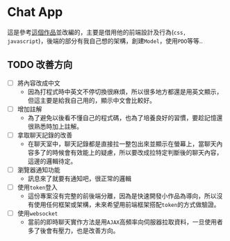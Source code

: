 # Chat App
這是參考[這個作品](https://youtu.be/VnvzxGWiK54)並改編的，主要是借用他的前端設計及行為(`css, javascript`)，後端的部分有我自己想的架構，創建`Model`，使用`PDO`等等..

## TODO 改善方向
* [ ] 將內容改成中文
    * 因為打程式時中英文不停切換很麻煩，所以很多地方都還是用英文顯示，但這主要是給我自己用的，顯示中文會比較好。
* [ ] 增加註解
    * 為了避免以後看不懂自己的程式碼，也為了培養良好的習慣，要趁記憶還很熟悉時加上註解。
* [ ] 拿取聊天記錄的改善
    * 在聊天室中，聊天記錄都是直接拉一整包出來並顯示在螢幕上，當聊天內容多了的時候會有效能上的疑慮，所以要改成拉特定判斷後的聊天內容，這邊的邏輯待定。
* [ ] 瀏覽器通知功能
    * 訊息來了就要有通知吧，很正常的邏輯
* [ ] 使用`token`登入
    * 這份專案沒有完整的前後端分離，因為是快速開發小作品為導向，所以沒有使用任何框架或架構，未來希望用前端框架搭配`token`的方式做驗證。
* [ ] 使用`websocket`
    * 當前的即時聊天實作方法是用`AJAX`高頻率向伺服器拉取資料，一旦使用者多了後會有壓力，也是改善方向。